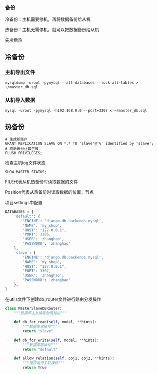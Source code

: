 ### 备份

冷备份：主机需要停机，再将数据备份给从机

热备份：主机无需停机，就可以把数据备份给从机

先冷后热

## 冷备份

### 主机导出文件

```shell
mysqldump -uroot -pymysql --all-databases --lock-all-tables > ~/master_db.sql
```

### 从机导入数据

```shell
mysql -uroot -pymysql -h192.168.0.0 --port=3307 < ~/master_db.sql
```



## 热备份

```mysql
# 生成新账户
GRANT REPLICATION SLAVE ON *.* TO 'slave'@'%' identified by 'slave';
# 刷新账号让其生效
FLUSH PRIVILEGES;
```



检查主机log文件状态

```MYSQL
SHOW MASTER STATUS;
```

FILE代表从机热备份时读取数据的文件

Position代表从热备份时读取数据的位置，节点

项目settings中配置

```python
DATABASES = {
    'default': {
        'ENGINE': 'django.db.backends.mysql',
        'NAME': 'my_shop',
        'HOST': "127.0.0.1",
        'PORT': 3306,
        'USER': 'zhanghao',
        'PASSWORD': 'zhanghao'
    },
    'slave': {
        'ENGINE': 'django.db.backends.mysql',
        'NAME': 'my_shop',
        'HOST': "127.0.0.1",
        'PORT': 3307,
        'USER': 'zhanghao',
        'PASSWORD': 'zhanghao'
    },
}
```

在utils文件下创建db_router文件进行路由分发操作

```PYTHON
class MasterSlaveDBRouter:
    """数据库主从读写分离路由"""
    
    def db_for_read(self, model, **hints):
        """数据库读操作"""
        return "slave"
    
    def db_for_write(self, model, **hints):
        """数据库写操作"""
        return "default"
    
    def allow_relation(self, obj1, obj2, **hints):
        """是否运行关联操作"""
        return True
```


